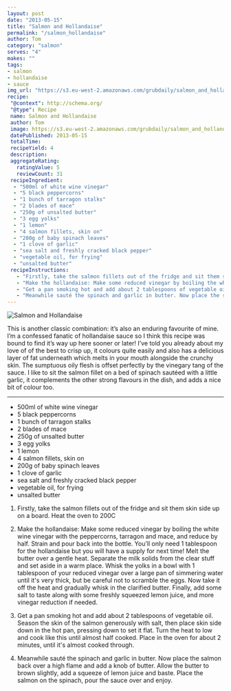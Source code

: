 ```yaml
---
layout: post
date: "2013-05-15"
title: "Salmon and Hollandaise"
permalink: "/salmon_hollandaise"
author: Tom
category: "salmon"
serves: "4"
makes: ""
tags:
- salmon
- hollandaise
- sauce
img_url: "https://s3.eu-west-2.amazonaws.com/grubdaily/salmon_and_hollandaise.jpg"
recipe:
 "@context": http://schema.org/
 "@type": Recipe
 name: Salmon and Hollandaise
 author: Tom
 image: https://s3.eu-west-2.amazonaws.com/grubdaily/salmon_and_hollandaise.jpg
 datePublished: 2013-05-15
 totalTime:
 recipeYield: 4
 description:
 aggregateRating:
   ratingValue: 5
   reviewCount: 31
 recipeIngredient:
  - "500ml of white wine vinegar"
  - "5 black peppercorns"
  - "1 bunch of tarragon stalks"
  - "2 blades of mace"
  - "250g of unsalted butter"
  - "3 egg yolks"
  - "1 lemon"
  - "4 salmon fillets, skin on"
  - "200g of baby spinach leaves"
  - "1 clove of garlic"
  - "sea salt and freshly cracked black pepper"
  - "vegetable oil, for frying"
  - "unsalted butter"
 recipeInstructions:
   - "Firstly, take the salmon fillets out of the fridge and sit them skin side up on a board. Heat the oven to 200C"
   - "Make the hollandaise: Make some reduced vinegar by boiling the white wine vinegar with the peppercorns, tarragon and mace, and reduce by half. Strain and pour back into the bottle. You’ll only need 1 tablespoon for the hollandaise but you will have a supply for next time! Melt the butter over a gentle heat. Separate the milk solids from the clear stuff and set aside in a warm place. Whisk the yolks in a bowl with 1 tablespoon of your reduced vinegar over a large pan of simmering water until it's very thick, but be careful not to scramble the eggs. Now take it off the heat and gradually whisk in the clarified butter. Finally, add some salt to taste along with some freshly squeezed lemon juice, and more vinegar reduction if needed."
   - "Get a pan smoking hot and add about 2 tablespoons of vegetable oil. Season the skin of the salmon generously with salt, then place skin side down in the hot pan, pressing down to set it flat. Turn the heat to low and cook like this until almost half cooked. Place in the oven for about 2 minutes, until it's almost cooked through."
   - "Meanwhile sauté the spinach and garlic in butter. Now place the salmon back over a high flame and add a knob of butter. Allow the butter to brown slightly, add a squeeze of lemon juice and baste. Place the salmon on the spinach, pour the sauce over and enjoy."
---
```

<img src="https://s3.eu-west-2.amazonaws.com/grubdaily/salmon_and_hollandaise.jpg" alt="Salmon and Hollandaise" />

This is another classic combination: it’s also an enduring favourite of mine. I’m a confessed fanatic of hollandaise sauce so I think this recipe was bound to find it’s way up here sooner or later! I’ve told you already about my love of of the best to crisp up, it colours quite easily and also has a delicious layer of fat underneath which melts in your mouth alongside the crunchy skin. The sumptuous oily flesh is offset perfectly by the vinegary tang of the sauce. I like to sit the salmon fillet on a bed of spinach sautéed with a little garlic, it complements the other strong flavours in the dish, and adds a nice bit of colour too.

---
* 500ml of white wine vinegar
* 5 black peppercorns
* 1 bunch of tarragon stalks
* 2 blades of mace
* 250g of unsalted butter
* 3 egg yolks
* 1 lemon
* 4 salmon fillets, skin on
* 200g of baby spinach leaves
* 1 clove of garlic
* sea salt and freshly cracked black pepper
* vegetable oil, for frying
* unsalted butter

1. Firstly, take the salmon fillets out of the fridge and sit them skin side up on a board. Heat the oven to 200C

2. Make the hollandaise: Make some reduced vinegar by boiling the white wine vinegar with the peppercorns, tarragon and mace, and reduce by half. Strain and pour back into the bottle. You’ll only need 1 tablespoon for the hollandaise but you will have a supply for next time! Melt the butter over a gentle heat. Separate the milk solids from the clear stuff and set aside in a warm place. Whisk the yolks in a bowl with 1 tablespoon of your reduced vinegar over a large pan of simmering water until it's very thick, but be careful not to scramble the eggs. Now take it off the heat and gradually whisk in the clarified butter. Finally, add some salt to taste along with some freshly squeezed lemon juice, and more vinegar reduction if needed.

3. Get a pan smoking hot and add about 2 tablespoons of vegetable oil. Season the skin of the salmon generously with salt, then place skin side down in the hot pan, pressing down to set it flat. Turn the heat to low and cook like this until almost half cooked. Place in the oven for about 2 minutes, until it's almost cooked through.

4. Meanwhile sauté the spinach and garlic in butter. Now place the salmon back over a high flame and add a knob of butter. Allow the butter to brown slightly, add a squeeze of lemon juice and baste. Place the salmon on the spinach, pour the sauce over and enjoy.

